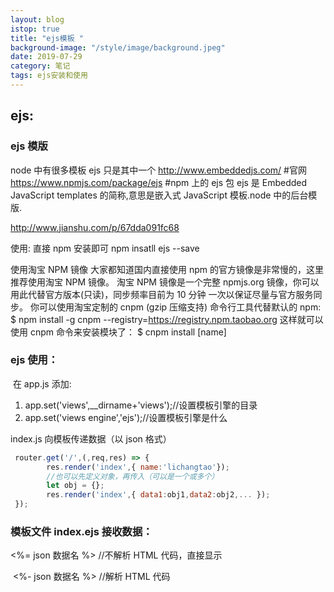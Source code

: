 ```yaml
---
layout: blog
istop: true
title: "ejs模板 "
background-image: "/style/image/background.jpeg"
date: 2019-07-29
category: 笔记
tags: ejs安装和使用
---
```


## ejs:

### ejs 模版

node 中有很多模板 ejs 只是其中一个
http://www.embeddedjs.com/ #官网
https://www.npmjs.com/package/ejs #npm 上的 ejs 包
ejs 是 Embedded JavaScript templates 的简称,意思是嵌入式 JavaScript 模板.node 中的后台模版.

http://www.jianshu.com/p/67dda091fc68

使用: 直接 npm 安装即可 npm insatll ejs --save

使用淘宝 NPM 镜像
大家都知道国内直接使用 npm 的官方镜像是非常慢的，这里推荐使用淘宝 NPM 镜像。
淘宝 NPM 镜像是一个完整 npmjs.org 镜像，你可以用此代替官方版本(只读)，同步频率目前为 10 分钟 一次以保证尽量与官方服务同步。
你可以使用淘宝定制的 cnpm (gzip 压缩支持) 命令行工具代替默认的 npm:
$ npm install -g cnpm --registry=https://registry.npm.taobao.org
这样就可以使用 cnpm 命令来安装模块了：
$ cnpm install [name]

### ejs 使用：

​ 在 app.js 添加:

1. app.set('views',\_\_dirname+'views');//设置模板引擎的目录
2. app.set('views engine','ejs');//设置模板引擎是什么

index.js 向模板传递数据（以 json 格式）

```js
 router.get('/',(,req,res) => {
 		res.render('index',{ name:'lichangtao'});
   		//也可以先定义对象，再传入（可以是一个或多个）
		let obj = {};
	 	res.render('index',{ data1:obj1,data2:obj2,... });
 });
```

### 模板文件 index.ejs 接收数据： 　

<%= json 数据名 %> //不解析 HTML 代码，直接显示

​ <%- json 数据名 %> //解析 HTML 代码
